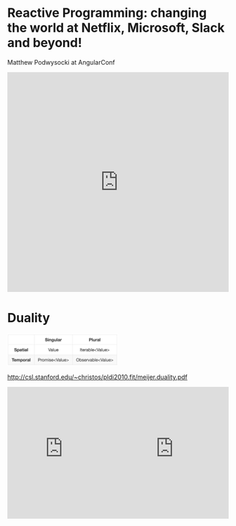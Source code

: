 
# Reactive Programming: changing the world at Netflix, Microsoft, Slack and beyond!

Matthew Podwysocki at AngularConf
<iframe width="100%" height="500" src="https://www.youtube.com/embed/yEeDbHvg1vQ" frameborder="0" allowfullscreen></iframe>

# Duality

<img src="./general-theory.jpg" width="50%">

http://csl.stanford.edu/~christos/pldi2010.fit/meijer.duality.pdf

<iframe src="https://channel9.msdn.com/Shows/Going+Deep/E2E-Erik-Meijer-and-Wes-Dyer-Reactive-Framework-Rx-Under-the-Hood-1-of-2/player" width="50%" height="300" allowFullScreen frameBorder="0"></iframe><iframe src="https://channel9.msdn.com/Shows/Going+Deep/E2E-Erik-Meijer-and-Wes-Dyer-Reactive-Framework-Rx-Under-the-Hood-2-of-2/player" width="50%" height="300" allowFullScreen frameBorder="0"></iframe>